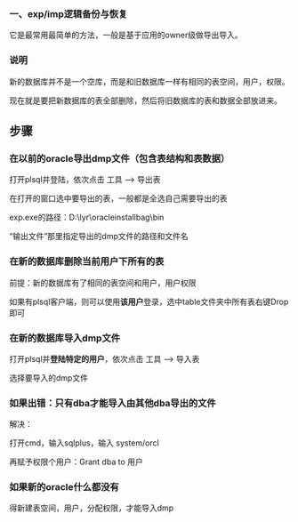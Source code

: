 
### 一、exp/imp逻辑备份与恢复

它是最常用最简单的方法，一般是基于应用的owner级做导出导入。

### 说明

新的数据库并不是一个空库，而是和旧数据库一样有相同的表空间，用户，权限。

现在就是要把新数据库的表全部删除，然后将旧数据库的表和数据全部放进来。

## 步骤

### 在以前的oracle导出dmp文件（包含表结构和表数据）

打开plsql并登陆，依次点击 工具 ——> 导出表 

在打开的窗口选中要导出的表，一般都是全选自己需要导出的表

exp.exe的路径：D:\lyr\oracleinstallbag\bin

“输出文件”那里指定导出的dmp文件的路径和文件名

### 在新的数据库删除当前用户下所有的表

前提：新的数据库有了相同的表空间和用户，用户权限

如果有plsql客户端，则可以使用**该用户**登录，选中table文件夹中所有表右键Drop即可

### 在新的数据库导入dmp文件

打开plsql并**登陆特定的用户**，依次点击 工具 ——> 导入表

选择要导入的dmp文件

### 如果出错：只有dba才能导入由其他dba导出的文件

解决：

打开cmd，输入sqlplus，输入 system/orcl

再赋予权限个用户：Grant dba to 用户

### 如果新的oracle什么都没有

得新建表空间，用户，分配权限，才能导入dmp




















